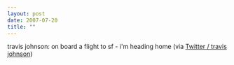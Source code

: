 ```yaml
---
layout: post
date: 2007-07-20
title: ""
---
```

travis johnson: on board a flight to sf - i'm heading home (via <a href="http://twitter.com/travisj/statuses/160308752">Twitter / travis johnson</a>)